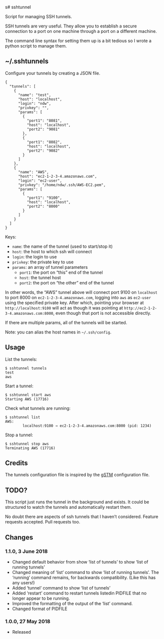 s# sshtunnel

Script for managing SSH tunnels.

SSH tunnels are very useful. They allow you to establish a secure
connection to a port on one machine through a port on a different
machine.

The command line syntax for setting them up is a bit tedious so I
wrote a python script to manage them.

## ~/.sshtunnels

Configure your tunnels by creating a JSON file.

    {
      "tunnels": [
        {
          "name": "test",
          "host": "localhost",
          "login": "ndw",
          "privkey": "",
          "params": [
            {
              "port1": "8081",
              "host": "localhost",
              "port2": "9081"
            },
            {
              "port1": "8082",
              "host": "localhost",
              "port2": "9082"
            }
          ]
        },
        {
          "name": "AWS",
          "host": "ec2-1-2-3-4.amazonaws.com",
          "login": "ec2-user",
          "privkey": "/home/ndw/.ssh/AWS-EC2.pem",
          "params": [
            {
              "port1": "9100",
              "host": "localhost",
              "port2": "8000"
            }
          ]
        }
      ]
    }

Keys:

* `name`: the name of the tunnel (used to start/stop it)
* `host`: the host to which ssh will connect
* `login`: the login to use
* `privkey`: the private key to use
* `params`: an array of tunnel parameters
  * `port1`: the port on “this” end of the tunnel
  * `host`: the tunnel host
  * `port2`: the port on “the other” end of the tunnel

In other words, the “AWS” tunnel above will connect port 9100 on `localhost`
to port 8000 on `ec2-1-2-3-4.amazonaws.com`,
logging into `aws` as `ec2-user` using the specified private key.
After which, pointing your browser at `http://localhost:9100` will act as
though it was pointing at `http://ec2-1-2-3-4.amazonaws.com:8000`,
even though that port is not accessible directly.

If there are multiple params, all of the tunnels will be started.

Note: you can alias the host names in `~/.ssh/config`.

## Usage

List the tunnels:

    $ sshtunnel tunnels
    test
    aws

Start a tunnel:

    $ sshtunnel start aws
    Starting AWS (17716)

Check what tunnels are running:

    $ sshtunnel list
    AWS:
            localhost:9100 → ec2-1-2-3-4.amazonaws.com:8000 (pid: 1234)

Stop a tunnel:

    $ sshtunnel stop aws
    Terminating AWS (17716)

## Credits

The tunnels configuration file is inspired by the
[gSTM](https://sourceforge.net/projects/gstm/) configuration file.

## TODO?

This script just runs the tunnel in the background and exists. It
could be structured to watch the tunnels and automatically restart
them.

No doubt there are aspects of ssh tunnels that I haven’t considered.
Feature requests accepted. Pull requests too.

## Changes

### 1.1.0, 3 June 2018

* Changed default behavior from show ‘list of tunnels’ to show ‘list of running tunnels’
* Changed meaning of ‘list’ command to show ‘list of running tunnels’.
  The ‘running’ command remains, for backwards compatibility. (Like this has any users!)
* Added ‘tunnel’ command to show ‘list of tunnels’
* Added ‘restart’ command to restart tunnels listedin PIDFILE that no longer appear
  to be running.
* Improved the formatting of the output of the ‘list’ command.
* Changed format of PIDFILE

### 1.0.0, 27 May 2018

* Released
